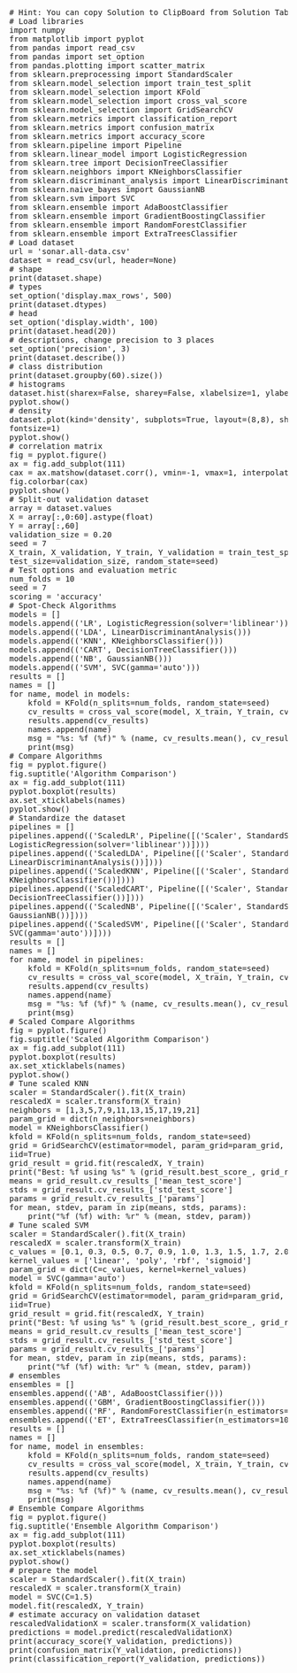 <pre class="file" data-target="clipboard">
# Hint: You can copy Solution to ClipBoard from Solution Tab
# Load libraries
import numpy
from matplotlib import pyplot
from pandas import read_csv
from pandas import set_option
from pandas.plotting import scatter_matrix
from sklearn.preprocessing import StandardScaler
from sklearn.model_selection import train_test_split
from sklearn.model_selection import KFold
from sklearn.model_selection import cross_val_score
from sklearn.model_selection import GridSearchCV
from sklearn.metrics import classification_report
from sklearn.metrics import confusion_matrix
from sklearn.metrics import accuracy_score
from sklearn.pipeline import Pipeline
from sklearn.linear_model import LogisticRegression
from sklearn.tree import DecisionTreeClassifier
from sklearn.neighbors import KNeighborsClassifier
from sklearn.discriminant_analysis import LinearDiscriminantAnalysis
from sklearn.naive_bayes import GaussianNB
from sklearn.svm import SVC
from sklearn.ensemble import AdaBoostClassifier
from sklearn.ensemble import GradientBoostingClassifier
from sklearn.ensemble import RandomForestClassifier
from sklearn.ensemble import ExtraTreesClassifier
# Load dataset
url = 'sonar.all-data.csv'
dataset = read_csv(url, header=None)
# shape
print(dataset.shape)
# types
set_option('display.max_rows', 500)
print(dataset.dtypes)
# head
set_option('display.width', 100)
print(dataset.head(20))
# descriptions, change precision to 3 places
set_option('precision', 3)
print(dataset.describe())
# class distribution
print(dataset.groupby(60).size())
# histograms
dataset.hist(sharex=False, sharey=False, xlabelsize=1, ylabelsize=1)
pyplot.show()
# density
dataset.plot(kind='density', subplots=True, layout=(8,8), sharex=False, legend=False,
fontsize=1)
pyplot.show()
# correlation matrix
fig = pyplot.figure()
ax = fig.add_subplot(111)
cax = ax.matshow(dataset.corr(), vmin=-1, vmax=1, interpolation='none')
fig.colorbar(cax)
pyplot.show()
# Split-out validation dataset
array = dataset.values
X = array[:,0:60].astype(float)
Y = array[:,60]
validation_size = 0.20
seed = 7
X_train, X_validation, Y_train, Y_validation = train_test_split(X, Y,
test_size=validation_size, random_state=seed)
# Test options and evaluation metric
num_folds = 10
seed = 7
scoring = 'accuracy'
# Spot-Check Algorithms
models = []
models.append(('LR', LogisticRegression(solver='liblinear')))
models.append(('LDA', LinearDiscriminantAnalysis()))
models.append(('KNN', KNeighborsClassifier()))
models.append(('CART', DecisionTreeClassifier()))
models.append(('NB', GaussianNB()))
models.append(('SVM', SVC(gamma='auto')))
results = []
names = []
for name, model in models:
    kfold = KFold(n_splits=num_folds, random_state=seed)
    cv_results = cross_val_score(model, X_train, Y_train, cv=kfold, scoring=scoring)
    results.append(cv_results)
    names.append(name)
    msg = "%s: %f (%f)" % (name, cv_results.mean(), cv_results.std())
    print(msg)
# Compare Algorithms
fig = pyplot.figure()
fig.suptitle('Algorithm Comparison')
ax = fig.add_subplot(111)
pyplot.boxplot(results)
ax.set_xticklabels(names)
pyplot.show()
# Standardize the dataset
pipelines = []
pipelines.append(('ScaledLR', Pipeline([('Scaler', StandardScaler()),('LR',
LogisticRegression(solver='liblinear'))])))
pipelines.append(('ScaledLDA', Pipeline([('Scaler', StandardScaler()),('LDA',
LinearDiscriminantAnalysis())])))
pipelines.append(('ScaledKNN', Pipeline([('Scaler', StandardScaler()),('KNN',
KNeighborsClassifier())])))
pipelines.append(('ScaledCART', Pipeline([('Scaler', StandardScaler()),('CART',
DecisionTreeClassifier())])))
pipelines.append(('ScaledNB', Pipeline([('Scaler', StandardScaler()),('NB',
GaussianNB())])))
pipelines.append(('ScaledSVM', Pipeline([('Scaler', StandardScaler()),('SVM',
SVC(gamma='auto'))])))
results = []
names = []
for name, model in pipelines:
	kfold = KFold(n_splits=num_folds, random_state=seed)
	cv_results = cross_val_score(model, X_train, Y_train, cv=kfold, scoring=scoring)
	results.append(cv_results)
	names.append(name)
	msg = "%s: %f (%f)" % (name, cv_results.mean(), cv_results.std())
	print(msg)
# Scaled Compare Algorithms
fig = pyplot.figure()
fig.suptitle('Scaled Algorithm Comparison')
ax = fig.add_subplot(111)
pyplot.boxplot(results)
ax.set_xticklabels(names)
pyplot.show()
# Tune scaled KNN
scaler = StandardScaler().fit(X_train)
rescaledX = scaler.transform(X_train)
neighbors = [1,3,5,7,9,11,13,15,17,19,21]
param_grid = dict(n_neighbors=neighbors)
model = KNeighborsClassifier()
kfold = KFold(n_splits=num_folds, random_state=seed)
grid = GridSearchCV(estimator=model, param_grid=param_grid, scoring=scoring, cv=kfold,
iid=True)
grid_result = grid.fit(rescaledX, Y_train)
print("Best: %f using %s" % (grid_result.best_score_, grid_result.best_params_))
means = grid_result.cv_results_['mean_test_score']
stds = grid_result.cv_results_['std_test_score']
params = grid_result.cv_results_['params']
for mean, stdev, param in zip(means, stds, params):
	print("%f (%f) with: %r" % (mean, stdev, param))
# Tune scaled SVM
scaler = StandardScaler().fit(X_train)
rescaledX = scaler.transform(X_train)
c_values = [0.1, 0.3, 0.5, 0.7, 0.9, 1.0, 1.3, 1.5, 1.7, 2.0]
kernel_values = ['linear', 'poly', 'rbf', 'sigmoid']
param_grid = dict(C=c_values, kernel=kernel_values)
model = SVC(gamma='auto')
kfold = KFold(n_splits=num_folds, random_state=seed)
grid = GridSearchCV(estimator=model, param_grid=param_grid, scoring=scoring, cv=kfold,
iid=True)
grid_result = grid.fit(rescaledX, Y_train)
print("Best: %f using %s" % (grid_result.best_score_, grid_result.best_params_))
means = grid_result.cv_results_['mean_test_score']
stds = grid_result.cv_results_['std_test_score']
params = grid_result.cv_results_['params']
for mean, stdev, param in zip(means, stds, params):
	print("%f (%f) with: %r" % (mean, stdev, param))
# ensembles
ensembles = []
ensembles.append(('AB', AdaBoostClassifier()))
ensembles.append(('GBM', GradientBoostingClassifier()))
ensembles.append(('RF', RandomForestClassifier(n_estimators=10)))
ensembles.append(('ET', ExtraTreesClassifier(n_estimators=10)))
results = []
names = []
for name, model in ensembles:
	kfold = KFold(n_splits=num_folds, random_state=seed)
	cv_results = cross_val_score(model, X_train, Y_train, cv=kfold, scoring=scoring)
	results.append(cv_results)
	names.append(name)
	msg = "%s: %f (%f)" % (name, cv_results.mean(), cv_results.std())
	print(msg)
# Ensemble Compare Algorithms
fig = pyplot.figure()
fig.suptitle('Ensemble Algorithm Comparison')
ax = fig.add_subplot(111)
pyplot.boxplot(results)
ax.set_xticklabels(names)
pyplot.show()
# prepare the model
scaler = StandardScaler().fit(X_train)
rescaledX = scaler.transform(X_train)
model = SVC(C=1.5)
model.fit(rescaledX, Y_train)
# estimate accuracy on validation dataset
rescaledValidationX = scaler.transform(X_validation)
predictions = model.predict(rescaledValidationX)
print(accuracy_score(Y_validation, predictions))
print(confusion_matrix(Y_validation, predictions))
print(classification_report(Y_validation, predictions))

</pre>
